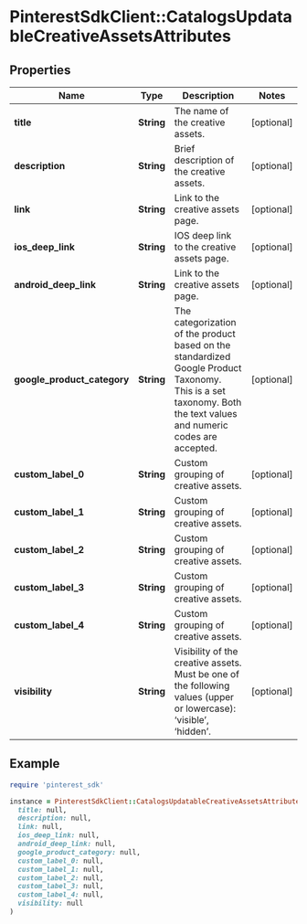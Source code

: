 # PinterestSdkClient::CatalogsUpdatableCreativeAssetsAttributes

## Properties

| Name | Type | Description | Notes |
| ---- | ---- | ----------- | ----- |
| **title** | **String** | The name of the creative assets. | [optional] |
| **description** | **String** | Brief description of the creative assets. | [optional] |
| **link** | **String** | Link to the creative assets page. | [optional] |
| **ios_deep_link** | **String** | IOS deep link to the creative assets page. | [optional] |
| **android_deep_link** | **String** | Link to the creative assets page. | [optional] |
| **google_product_category** | **String** | The categorization of the product based on the standardized Google Product Taxonomy. This is a set taxonomy. Both the text values and numeric codes are accepted. | [optional] |
| **custom_label_0** | **String** | Custom grouping of creative assets. | [optional] |
| **custom_label_1** | **String** | Custom grouping of creative assets. | [optional] |
| **custom_label_2** | **String** | Custom grouping of creative assets. | [optional] |
| **custom_label_3** | **String** | Custom grouping of creative assets. | [optional] |
| **custom_label_4** | **String** | Custom grouping of creative assets. | [optional] |
| **visibility** | **String** | Visibility of the creative assets. Must be one of the following values (upper or lowercase): ‘visible’, ‘hidden’. | [optional] |

## Example

```ruby
require 'pinterest_sdk'

instance = PinterestSdkClient::CatalogsUpdatableCreativeAssetsAttributes.new(
  title: null,
  description: null,
  link: null,
  ios_deep_link: null,
  android_deep_link: null,
  google_product_category: null,
  custom_label_0: null,
  custom_label_1: null,
  custom_label_2: null,
  custom_label_3: null,
  custom_label_4: null,
  visibility: null
)
```

